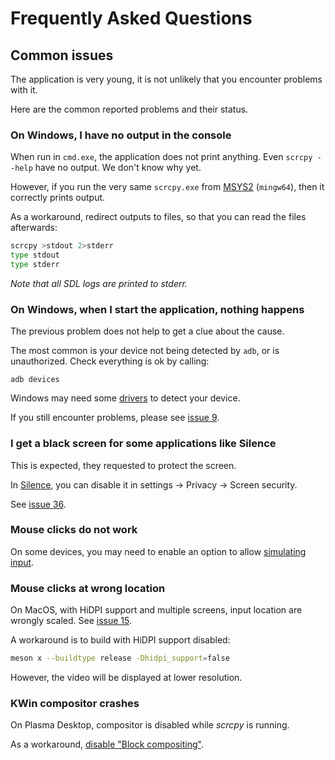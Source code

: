# Frequently Asked Questions

## Common issues

The application is very young, it is not unlikely that you encounter problems
with it.

Here are the common reported problems and their status.

### On Windows, I have no output in the console

When run in `cmd.exe`, the application does not print anything. Even `scrcpy
--help` have no output. We don't know why yet.

However, if you run the very same `scrcpy.exe` from
[MSYS2](https://www.msys2.org/) (`mingw64`), then it correctly prints output.

As a workaround, redirect outputs to files, so that you can read the files
afterwards:

```bash
scrcpy >stdout 2>stderr
type stdout
type stderr
```

_Note that all SDL logs are printed to stderr._


### On Windows, when I start the application, nothing happens

The previous problem does not help to get a clue about the cause.

The most common is your device not being detected by `adb`, or is unauthorized.
Check everything is ok by calling:

    adb devices

Windows may need some [drivers] to detect your device.

[drivers]: https://developer.android.com/studio/run/oem-usb.html

If you still encounter problems, please see [issue 9].

[issue 9]: https://github.com/Genymobile/scrcpy/issues/9


### I get a black screen for some applications like Silence

This is expected, they requested to protect the screen.

In [Silence], you can disable it in settings → Privacy → Screen security.

[silence]: https://f-droid.org/en/packages/org.smssecure.smssecure/

See [issue 36].

[issue 36]: https://github.com/Genymobile/scrcpy/issues/36


### Mouse clicks do not work

On some devices, you may need to enable an option to allow [simulating input].

[simulating input]: https://github.com/Genymobile/scrcpy/issues/70#issuecomment-373286323


### Mouse clicks at wrong location

On MacOS, with HiDPI support and multiple screens, input location are wrongly
scaled. See [issue 15].

[issue 15]: https://github.com/Genymobile/scrcpy/issues/15

A workaround is to build with HiDPI support disabled:

```bash
meson x --buildtype release -Dhidpi_support=false
```

However, the video will be displayed at lower resolution.


### KWin compositor crashes

On Plasma Desktop, compositor is disabled while _scrcpy_ is running.

As a workaround, [disable "Block compositing"][kwin].

[kwin]: https://github.com/Genymobile/scrcpy/issues/114#issuecomment-378778613
